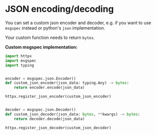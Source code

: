 # JSON encoding/decoding

You can set a custom json encoder and decoder, e.g. if you want to use `msgspec` instead or python's `json` implementation.

Your custom function needs to return `bytes`. 


**Custom msgspec implementation:**
```python
import httpx
import msgspec
import typing


encoder = msgspec.json.Encoder()
def custom_json_encoder(json_data: typing.Any) -> bytes:
    return encoder.encode(json_data)

httpx.register_json_encoder(custom_json_encoder)


decoder = msgspec.json.Decoder()
def custom_json_decoder(json_data: bytes, **kwargs) -> bytes:
    return decoder.decode(json_data)

httpx.register_json_decoder(custom_json_decoder)
```
